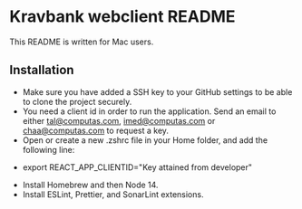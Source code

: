 # Kravbank webclient README

This README is written for Mac users.

## Installation

- Make sure you have added a SSH key to your GitHub settings to be able to clone the project securely.
- You need a client id in order to run the application. Send an email to either tal@computas.com, imed@computas.com or chaa@computas.com to request a key.
- Open or create a new .zshrc file in your Home folder, and add the following line:

* export REACT_APP_CLIENTID="Key attained from developer"

- Install Homebrew and then Node 14.
- Install ESLint, Prettier, and SonarLint extensions.
